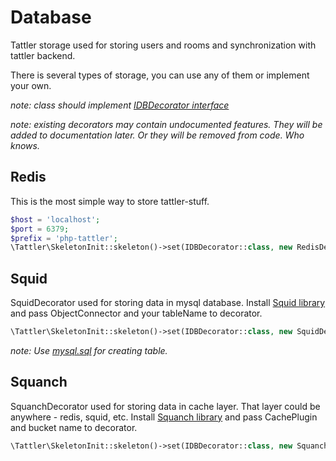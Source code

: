 # Database

Tattler storage used for storing users and rooms and synchronization with tattler backend.

There is several types of storage, you can use any of them or implement your own.

_note: class should implement [IDBDecorator interface](https://github.com/Oktopost/Tattler-php/blob/master/src/Tattler/Base/Decorators/IDBDecorator.php)_

_note: existing decorators may contain undocumented features. They will be added to documentation later. 
Or they will be removed from code. Who knows._

## Redis
This is the most simple way to store tattler-stuff.

```php
$host = 'localhost';
$port = 6379;
$prefix = 'php-tattler';
\Tattler\SkeletonInit::skeleton()->set(IDBDecorator::class, new RedisDecorator($host, $port, $prefix));
```

## Squid
SquidDecorator used for storing data in mysql database. Install [Squid library](https://github.com/Oktopost/Squid) and 
pass ObjectConnector and your tableName to decorator.

```php
\Tattler\SkeletonInit::skeleton()->set(IDBDecorator::class, new SquidDecorator($objectConector, $tableName));
```

_note: Use [mysql.sql](https://github.com/Oktopost/Tattler-php/blob/master/db/mysql.sql) for creating table._

## Squanch
SquanchDecorator used for storing data in cache layer. That layer could be anywhere - redis, squid, etc. Install 
[Squanch library](https://github.com/Oktopost/Squanch) and pass CachePlugin and bucket name to decorator.

```php
\Tattler\SkeletonInit::skeleton()->set(IDBDecorator::class, new SquanchDecorator($cachePlugin, 'php-tattler'));
```